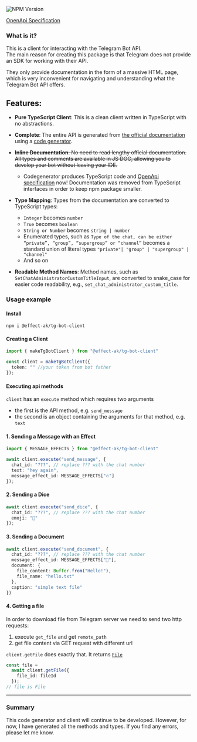 ![NPM Version](https://img.shields.io/npm/v/%40effect-ak%2Ftg-bot-client)

[OpenApi Specification](https://effect-ak.github.io/telegram-bot-api/)

### What is it? 

This is a client for interacting with the Telegram Bot API.  
The main reason for creating this package is that Telegram does not provide an SDK for working with their API.

They only provide documentation in the form of a massive HTML page, which is very inconvenient for navigating and understanding what the Telegram Bot API offers.

## Features:
- **Pure TypeScript Client**: This is a clean client written in TypeScript with no abstractions.
- **Complete**: The entire API is generated from [the official documentation](https://core.telegram.org/bots/api) using a [code generator](./codegen/main.ts).
- ~~**Inline Documentation**: No need to read lengthy official documentation. All types and comments are available in JS DOC, allowing you to develop your bot without leaving your IDE.~~
  - Codegenerator produces TypeScript code and [OpenApi specification](./codegen/service/openapi-writer/_service.ts) now! Documentation was removed from TypeScript interfaces in order to keep npm package smaller.

- **Type Mapping**: Types from the documentation are converted to TypeScript types:
  - `Integer` becomes `number`
  - `True` becomes `boolean`
  - `String or Number` becomes `string | number`
  - Enumerated types, such as `Type of the chat, can be either “private”, “group”, “supergroup” or “channel”` becomes a standard union of literal types `"private"| "group" | "supergroup" | "channel"`
  - And so on
- **Readable Method Names**: Method names, such as `SetChatAdministratorCustomTitleInput`, are converted to snake_case for easier code readability, e.g., `set_chat_administrator_custom_title`.

### Usage example

#### Install

`npm i @effect-ak/tg-bot-client`

#### Creating a Client

```typescript
import { makeTgBotClient } from "@effect-ak/tg-bot-client"

const client = makeTgBotClient({
  token: "" //your token from bot father
});
```

#### Executing api methods

`client` has an `execute` method which requires two arguments

- the first is the API method, e.g. `send_message`
- the second is an object containing the arguments for that method, e.g. `text`

#### 1. Sending a Message with an Effect

```typescript
import { MESSAGE_EFFECTS } from "@effect-ak/tg-bot-client"

await client.execute("send_message", {
  chat_id: "???", // replace ??? with the chat number
  text: "hey again",
  message_effect_id: MESSAGE_EFFECTS["🔥"]
});
```

#### 2. Sending a Dice

```typescript
await client.execute("send_dice", {
  chat_id: "???", // replace ??? with the chat number
  emoji: "🎲"
});
```

#### 3. Sending a Document

```typescript
await client.execute("send_document", {
  chat_id: "???", // replace ??? with the chat number
  message_effect_id: MESSAGE_EFFECTS["🎉"],
  document: {
    file_content: Buffer.from("Hello!"),
    file_name: "hello.txt"
  },
  caption: "simple text file"
})
```


#### 4. Getting a file

In order to download file from Telegram server we need to send two http requests:
1. execute `get_file` and get `remote_path`
2. get file content via GET request with different url

`client.getFile` does exactly that. It returns [`File`](https://developer.mozilla.org/en-US/docs/Web/API/File)

```typescript
const file = 
  await client.getFile({ 
    file_id: fileId
  });
// file is File
```

---

### Summary

This code generator and client will continue to be developed. However, for now, I have generated all the methods and types. If you find any errors, please let me know.
